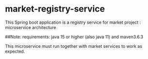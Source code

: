 # market-registry-service
This Spring boot application is a registry service for market project : microservice architecture

##Note:
requirements: java 15 or higher (also java 11) and maven3.6.3

This microservice must run together with market services to work as expected.
